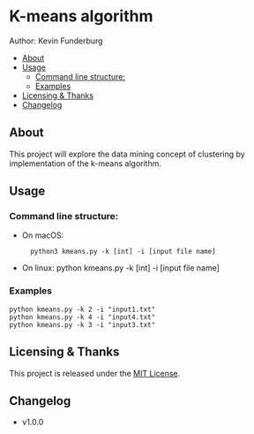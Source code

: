 # K-means algorithm

Author: Kevin Funderburg


<!-- TOC depthFrom:2 -->

- [About](#about)
- [Usage](#usage)
    - [Command line structure:](#command-line-structure)
    - [Examples](#examples)
- [Licensing & Thanks](#licensing--thanks)
- [Changelog](#changelog)

<!-- /TOC -->


## About
This project will explore the data mining concept of clustering by implementation of the k-means algorithm.

## Usage



### Command line structure:
- On macOS:

        python3 kmeans.py -k [int] -i [input file name]

- On linux:
        python kmeans.py -k [int] -i [input file name]


### Examples
```shell
python kmeans.py -k 2 -i "input1.txt"
python kmeans.py -k 4 -i "input4.txt"
python kmeans.py -k 3 -i "input3.txt"
```


## Licensing & Thanks

This project is released under the [MIT License][mit].

## Changelog

- v1.0.0

[mit]: ./LICENSE.txt
